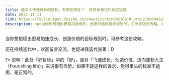 ```yaml
---
title: 能令人快速成长的目标，有哪些特征？· 好目标特征和制定攻略
date: 2021-11-11
link: https://faciloutput.feishu.cn/sheets/shtcn8bCjOajRuprzF21XbDO43g?sheet=154140
description: <p>当你想梳理出更易加速成长、创造价值的目标规划时，可参考这份攻略。</p><p>还在持续迭代中，欢迎留言交流，也促进我迭代完善：D</p><p class="warn">说明：此处「好目标」中的「好」，是对「飞速成长、创造价值、迈向蓬勃人生（flourishing life）」来说很有优势。如果不是这样的诉求，觉得里头的标准不适用，是正常的。</p>
---
```


当你想梳理出更易加速成长、创造价值的目标规划时，可参考这份攻略。

还在持续迭代中，欢迎留言交流，也促进我迭代完善：D

?> 说明：此处「好目标」中的「好」，是对「飞速成长、创造价值、迈向蓬勃人生（flourishing life）」来说很有优势。如果不是这样的诉求，觉得里头的标准不适用，是正常的。
